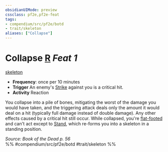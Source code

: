 ```yaml
---
obsidianUIMode: preview
cssclass: pf2e,pf2e-feat
tags:
- compendium/src/pf2e/botd
- trait/skeleton
aliases: ["Collapse"]
---
```

# Collapse  [R](/rules/core-rulebook/chapter-9-playing-the-game.md#Actions "Reaction") *Feat 1*  
[skeleton](/rules/traits/skeleton-b1.md)  

- **Frequency**: once per 10 minutes
- **Trigger** An enemy's [Strike](/rules/actions/strike.md) against you is a critical hit.
- **Activity** Reaction

You collapse into a pile of bones, mitigating the worst of the damage you would have taken, and the triggering attack deals only the amount it would deal on a hit (typically full damage instead of double damage). Any other effects caused by a critical hit still occur. While collapsed, you're [flat-footed](/rules/conditions.md#Flat-footed) and can't act except to [Stand](/rules/actions/stand.md), which re-forms you into a skeleton in a standing position.

*Source: Book of the Dead p. 56*  
%% #compendium/src/pf2e/botd #trait/skeleton %%